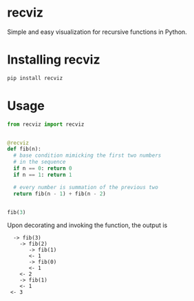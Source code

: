 recviz
===

Simple and easy visualization for recursive functions in Python.

# Installing recviz

```sh
pip install recviz
```

# Usage

```py
from recviz import recviz


@recviz
def fib(n):
  # base condition mimicking the first two numbers
  # in the sequence
  if n == 0: return 0
  if n == 1: return 1

  # every number is summation of the previous two
  return fib(n - 1) + fib(n - 2)


fib(3)
```

Upon decorating and invoking the function, the output is

```
  -> fib(3)
    -> fib(2)
       -> fib(1)
       <- 1
       -> fib(0)
       <- 1
    <- 2
    -> fib(1)
    <- 1
 <- 3
```

